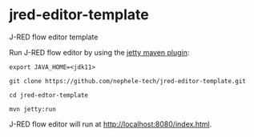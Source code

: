 # jred-editor-template
J-RED flow editor template

Run J-RED flow editor by using the [jetty maven plugin](https://wiki.eclipse.org/Jetty/Feature/Jetty_Maven_Plugin):

`export JAVA_HOME=<jdk11>`

`git clone https://github.com/nephele-tech/jred-editor-template.git`

`cd jred-edtor-template`

`mvn jetty:run`

J-RED flow editor will run at [http://localhost:8080/index.html](http://localhost:8080/index.html).